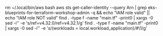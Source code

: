rm ~/.local/bin/aws
bash
aws sts get-caller-identity --query Arn | grep eks-blueprints-for-terraform-workshop-admin -q && echo "IAM role valid" || echo "IAM role NOT valid"
find . -type f -name "main.tf" -print0 | xargs -0 sed -i'' -e 's/ref=v4.32.0/ref=v4.32.1/g'
find . -type f -name "main.tf" -print0 | xargs -0 sed -i'' -e 's/\(workloads = local.workload_application\)/#\1/g'
